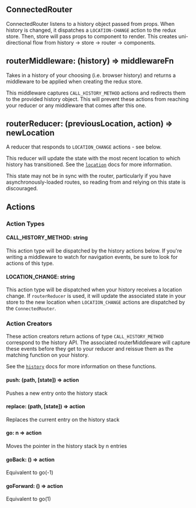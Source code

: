 ## ConnectedRouter
ConnectedRouter listens to a history object passed from props. When history is changed, it dispatches a `LOCATION-CHANGE` action to the redux store. Then, store will pass props to component to render. This creates uni-directional flow from history -> store -> router -> components.

## routerMiddleware: (history) => middlewareFn
Takes in a history of your choosing (i.e. browser history) and returns a middleware to be applied when creating the redux store.

This middleware captures `CALL_HISTORY_METHOD` actions and redirects them to the provided history object. This will prevent these actions from reaching your reducer or any middleware that comes after this one.


## routerReducer: (previousLocation, action) => newLocation
A reducer that responds to `LOCATION_CHANGE` actions - see below.

This reducer will update the state with the most recent location to which history has transitioned. See the [`location`](https://github.com/ReactTraining/react-router/blob/master/packages/react-router/docs/api/location.md) docs for more information.

This state may not be in sync with the router, particularly if you have asynchronously-loaded routes, so reading from and relying on this state is discouraged.

## Actions
### Action Types

#### CALL_HISTORY_METHOD: string
This action type will be dispatched by the history actions below. If you're writing a middleware to watch for navigation events, be sure to look for actions of this type.

#### LOCATION_CHANGE: string
This action type will be dispatched when your history receives a location change. If `routerReducer` is used, it will update the associated state in your store to the new location when `LOCATION_CHANGE` actions are dispatched by the `ConnectedRouter`.

### Action Creators
These action creators return actions of type `CALL_HISTORY_METHOD` correspond to the history API. The associated routerMiddleware will capture these events before they get to your reducer and reissue them as the matching function on your history.

See the [`history`](https://github.com/ReactTraining/history#navigation) docs for more information on these functions.

#### push: (path, [state]) => action
Pushes a new entry onto the history stack

#### replace: (path, [state]) => action
Replaces the current entry on the history stack

#### go: n => action
Moves the pointer in the history stack by n entries

#### goBack: () => action
Equivalent to go(-1)

#### goForward: () => action
Equivalent to go(1)
